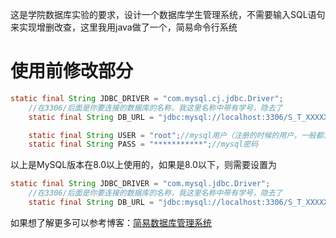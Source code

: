这是学院数据库实验的要求，设计一个数据库学生管理系统，不需要输入SQL语句来实现增删改查，这里我用java做了一个，简易命令行系统

# 使用前修改部分

```java
static final String JDBC_DRIVER = "com.mysql.cj.jdbc.Driver";
    //在3306/后面是你要连接的数据库的名称，我这里名称中带有学号，隐去了
    static final String DB_URL = "jdbc:mysql://localhost:3306/S_T_XXXXXXXXXX?useSSL=false&allowPublicKeyRetrieval=true&serverTimezone=UTC";

    static final String USER = "root";//mysql用户（注册的时候的用户，一般都为root）
    static final String PASS = "***********";//mysql密码
```

以上是MySQL版本在8.0以上使用的，如果是8.0以下，则需要设置为

```java
static final String JDBC_DRIVER = "com.mysql.jdbc.Driver";
    //在3306/后面是你要连接的数据库的名称，我这里名称中带有学号，隐去了
    static final String DB_URL = "jdbc:mysql://localhost:3306/S_T_XXXXXXXXXX
```

如果想了解更多可以参考博客：[简易数据库管理系统](http://fx-zpy.github.io/posts/fc319166.html )

